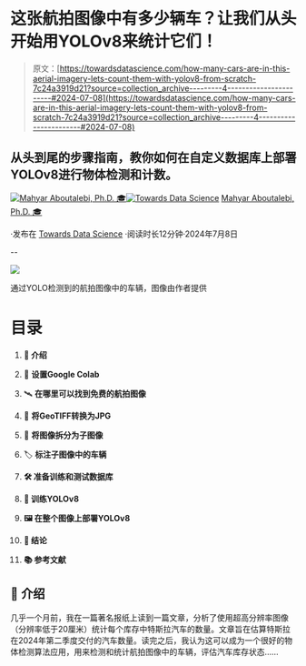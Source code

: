# 这张航拍图像中有多少辆车？让我们从头开始用YOLOv8来统计它们！

> 原文：[https://towardsdatascience.com/how-many-cars-are-in-this-aerial-imagery-lets-count-them-with-yolov8-from-scratch-7c24a3919d21?source=collection_archive---------4-----------------------#2024-07-08](https://towardsdatascience.com/how-many-cars-are-in-this-aerial-imagery-lets-count-them-with-yolov8-from-scratch-7c24a3919d21?source=collection_archive---------4-----------------------#2024-07-08)

## 从头到尾的步骤指南，教你如何在自定义数据库上部署YOLOv8进行物体检测和计数。

[](https://medium.com/@mahyar.aboutalebi?source=post_page---byline--7c24a3919d21--------------------------------)[![Mahyar Aboutalebi, Ph.D. 🎓](../Images/83d62352800f8a2932db8a07997c8059.png)](https://medium.com/@mahyar.aboutalebi?source=post_page---byline--7c24a3919d21--------------------------------)[](https://towardsdatascience.com/?source=post_page---byline--7c24a3919d21--------------------------------)[![Towards Data Science](../Images/a6ff2676ffcc0c7aad8aaf1d79379785.png)](https://towardsdatascience.com/?source=post_page---byline--7c24a3919d21--------------------------------) [Mahyar Aboutalebi, Ph.D. 🎓](https://medium.com/@mahyar.aboutalebi?source=post_page---byline--7c24a3919d21--------------------------------)

·发布在 [Towards Data Science](https://towardsdatascience.com/?source=post_page---byline--7c24a3919d21--------------------------------) ·阅读时长12分钟·2024年7月8日

--

![](../Images/bdee4e9519f7222b3a7396b78c7fe014.png)

通过YOLO检测到的航拍图像中的车辆，图像由作者提供

# 目录

1.  **🌟 介绍**

1.  🚀 **设置Google Colab**

1.  🛰️ **在哪里可以找到免费的航拍图像**

1.  🔄 **将GeoTIFF转换为JPG**

1.  📐 **将图像拆分为子图像**

1.  🏷️ **标注子图像中的车辆**

1.  **🛠️ 准备训练和测试数据库**

1.  **🧠 训练YOLOv8**

1.  **🖼️ 在整个图像上部署YOLOv8**

1.  **📄 结论**

1.  **📚 参考文献**

## **🌟 介绍**

几乎一个月前，我在一篇著名报纸上读到一篇文章，分析了使用超高分辨率图像（分辨率低于20厘米）统计每个库存中特斯拉汽车的数量。文章旨在估算特斯拉在2024年第二季度交付的汽车数量。读完之后，我认为这可以成为一个很好的物体检测算法应用，用来检测和统计航拍图像中的车辆，评估汽车库存状态……
